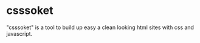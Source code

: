 # csssoket
"csssoket" is a tool to build up easy a clean looking html sites with css and javascript.
